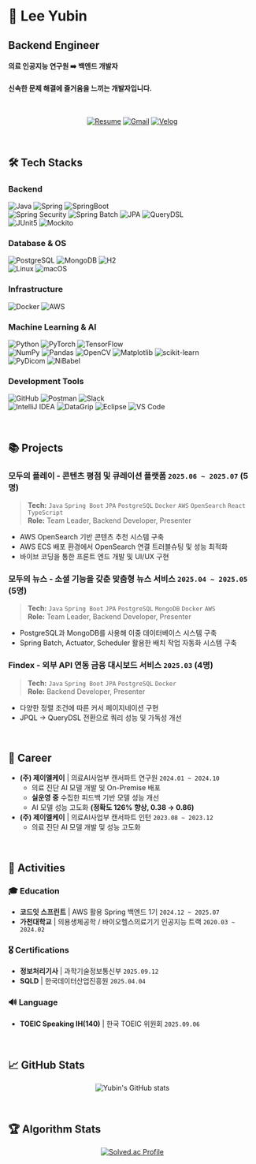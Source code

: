 # 🌊 Lee Yubin

## Backend Engineer
#### 의료 인공지능 연구원 ➡️ 백엔드 개발자
#### **신속한 문제 해결**에 즐거움을 느끼는 개발자입니다.

<br>

<div align="center">

[![Resume](https://img.shields.io/badge/📄_Resume-4285F4?style=for-the-badge&logoColor=white)](https://github.com/user-attachments/files/22497408/leeyubin_resume.pdf)
[![Gmail](https://img.shields.io/badge/iiyubb.dev@gmail.com-EA4335?style=for-the-badge&logo=Gmail&logoColor=white)](mailto:iiyubb.dev@gmail.com)
[![Velog](https://img.shields.io/badge/Velog-20C997?style=for-the-badge&logo=Velog&logoColor=white)](https://velog.io/@iiyub)

</div>
<br>

## 🛠 Tech Stacks
### Backend
![Java](https://img.shields.io/badge/Java-007396?style=for-the-badge&logo=openjdk&logoColor=white)
![Spring](https://img.shields.io/badge/Spring-6DB33F?style=for-the-badge&logo=Spring&logoColor=white)
![SpringBoot](https://img.shields.io/badge/SpringBoot-6DB33F?style=for-the-badge&logo=SpringBoot&logoColor=white) <br>
![Spring Security](https://img.shields.io/badge/Spring%20Security-6DB33F?style=for-the-badge&logo=Spring-Security&logoColor=white)
![Spring Batch](https://img.shields.io/badge/Spring%20Batch-6DB33F?style=for-the-badge&logo=Spring&logoColor=white)
![JPA](https://img.shields.io/badge/JPA-59666C?style=for-the-badge&logo=Hibernate&logoColor=white)
![QueryDSL](https://img.shields.io/badge/QueryDSL-0078D4?style=for-the-badge&logoColor=white) <br>
![JUnit5](https://img.shields.io/badge/JUnit5-25A162?style=for-the-badge&logo=junit5&logoColor=white)
![Mockito](https://img.shields.io/badge/Mockito-78A641?style=for-the-badge&logoColor=white)


### Database & OS
![PostgreSQL](https://img.shields.io/badge/PostgreSQL-4169E1?style=for-the-badge&logo=PostgreSQL&logoColor=white)
![MongoDB](https://img.shields.io/badge/MongoDB-47A248?style=for-the-badge&logo=MongoDB&logoColor=white)
![H2](https://img.shields.io/badge/H2-1F4788?style=for-the-badge&logoColor=white) <br>
![Linux](https://img.shields.io/badge/Linux-FCC624?style=for-the-badge&logo=linux&logoColor=black)
![macOS](https://img.shields.io/badge/macOS-000000?style=for-the-badge&logo=apple&logoColor=white)

### Infrastructure
![Docker](https://img.shields.io/badge/Docker-2496ED?style=for-the-badge&logo=Docker&logoColor=white)
![AWS](https://img.shields.io/badge/AWS-FF9900?style=for-the-badge&logoColor=white)

### Machine Learning & AI
![Python](https://img.shields.io/badge/Python-3776AB?style=for-the-badge&logo=python&logoColor=white)
![PyTorch](https://img.shields.io/badge/PyTorch-EE4C2C?style=for-the-badge&logo=pytorch&logoColor=white)
![TensorFlow](https://img.shields.io/badge/TensorFlow-FF6F00?style=for-the-badge&logo=tensorflow&logoColor=white) <br>
![NumPy](https://img.shields.io/badge/NumPy-013243?style=for-the-badge&logo=numpy&logoColor=white)
![Pandas](https://img.shields.io/badge/Pandas-150458?style=for-the-badge&logo=pandas&logoColor=white)
![OpenCV](https://img.shields.io/badge/OpenCV-5C3EE8?style=for-the-badge&logo=opencv&logoColor=white)
![Matplotlib](https://img.shields.io/badge/Matplotlib-3F4F75?style=for-the-badge&logoColor=white)
![scikit-learn](https://img.shields.io/badge/scikit--learn-F7931E?style=for-the-badge&logo=scikit-learn&logoColor=white) <br>
![PyDicom](https://img.shields.io/badge/PyDicom-005571?style=for-the-badge&logoColor=white)
![NiBabel](https://img.shields.io/badge/NiBabel-4B8BBE?style=for-the-badge&logoColor=white)

### Development Tools
![GitHub](https://img.shields.io/badge/GitHub-181717?style=for-the-badge&logo=github&logoColor=white)
![Postman](https://img.shields.io/badge/Postman-FF6C37?style=for-the-badge&logo=postman&logoColor=white) 
![Slack](https://img.shields.io/badge/Slack-4A154B?style=for-the-badge&logo=slack&logoColor=white) <br>
![IntelliJ IDEA](https://img.shields.io/badge/IntelliJ%20IDEA-000000?style=for-the-badge&logo=intellijidea&logoColor=white)
![DataGrip](https://img.shields.io/badge/DataGrip-000000?style=for-the-badge&logo=datagrip&logoColor=white)
![Eclipse](https://img.shields.io/badge/Eclipse-2C2255?style=for-the-badge&logo=eclipse&logoColor=white)
![VS Code](https://img.shields.io/badge/VS%20Code-007ACC?style=for-the-badge&logo=visualstudiocode&logoColor=white) <br>

<br>

## 📚 Projects
### 모두의 플레이 - 콘텐츠 평점 및 큐레이션 플랫폼 `2025.06 ~ 2025.07` (5명)
> **Tech:** `Java` `Spring Boot` `JPA` `PostgreSQL` `Docker` `AWS` `OpenSearch` `React` `TypeScript`  
> **Role:** Team Leader, Backend Developer, Presenter

- AWS OpenSearch 기반 콘텐츠 추천 시스템 구축
- AWS ECS 배포 환경에서 OpenSearch 연결 트러블슈팅 및 성능 최적화
- 바이브 코딩을 통한 프론트 엔드 개발 및 UI/UX 구현

### 모두의 뉴스 - 소셜 기능을 갖춘 맞춤형 뉴스 서비스 `2025.04 ~ 2025.05` (5명)
> **Tech:** `Java` `Spring Boot` `JPA` `PostgreSQL` `MongoDB` `Docker` `AWS`  
> **Role:** Team Leader, Backend Developer, Presenter
- PostgreSQL과 MongoDB를 사용해 이중 데이터베이스 시스템 구축
- Spring Batch, Actuator, Scheduler 활용한 배치 작업 자동화 시스템 구축

### Findex - 외부 API 연동 금융 대시보드 서비스 `2025.03` (4명)
> **Tech:** `Java` `Spring Boot` `JPA` `PostgreSQL` `Docker`  
> **Role:** Backend Developer, Presenter
- 다양한 정렬 조건에 따른 커서 페이지네이션 구현
- JPQL → QueryDSL 전환으로 쿼리 성능 및 가독성 개선

<br>

## 💼 Career
- **(주) 제이엘케이** | 의료AI사업부 캔서파트 연구원 `2024.01 ~ 2024.10`
    - 의료 진단 AI 모델 개발 및 On-Premise 배포
    - **실운영 중** 수집한 피드백 기반 모델 성능 개선
    - AI 모델 성능 고도화 **(정확도 126% 향상, 0.38 → 0.86)**
- **(주) 제이엘케이** | 의료AI사업부 캔서파트 인턴  `2023.08 ~ 2023.12`
    - 의료 진단 AI 모델 개발 및 성능 고도화

<br>

## 🎯 Activities
### 🎓 Education
- **코드잇 스프린트** | AWS 활용 Spring 백엔드 1기 `2024.12 ~ 2025.07`
- **가천대학교** | 의용생체공학 / 바이오헬스의료기기 인공지능 트랙 `2020.03 ~ 2024.02`

### 🎖️ Certifications
- **정보처리기사** | 과학기술정보통신부 `2025.09.12`
- **SQLD** | 한국데이터산업진흥원 `2025.04.04`

### 🔊 Language
- **TOEIC Speaking IH(140)** | 한국 TOEIC 위원회 `2025.09.06`

<br>

## 📈 GitHub Stats
<div align="center">

![Yubin's GitHub stats](https://github-readme-stats.vercel.app/api?username=iiyubb&show_icons=true&theme=tokyonight)

</div>
<br>

## 🏆 Algorithm Stats
<div align="center">

[![Solved.ac Profile](http://mazassumnida.wtf/api/generate_badge?boj=dbqls56)](https://solved.ac/dbqls56)

</div>
